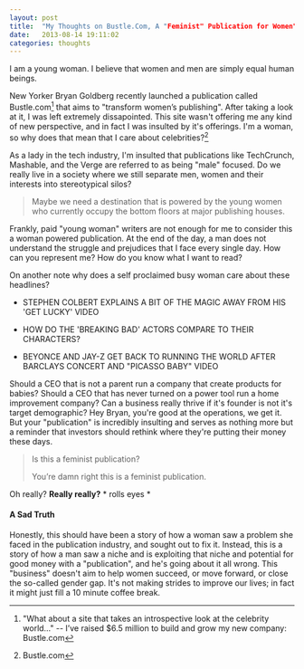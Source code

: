 ```yaml
---
layout: post
title:  "My Thoughts on Bustle.Com, A "Feminist" Publication for Women"
date:   2013-08-14 19:11:02
categories: thoughts
---
```


I am a young woman. I believe that women and men are simply equal human beings.

New Yorker Bryan Goldberg recently launched a publication called Bustle.com[^1] that aims to "transform women’s publishing". After taking a look at it, I was left extremely dissapointed. This site wasn't offering me any kind of new perspective, and in fact I was insulted by it's offerings. I'm a woman, so why does that mean that I care about celebrities?[^2]

As a lady in the tech industry, I'm insulted that publications like TechCrunch, Mashable, and the Verge are referred to as being "male" focused. Do we really live in a society where we still separate men, women and their interests into stereotypical silos?

> Maybe we need a destination that is powered by the young women who currently occupy the bottom floors at major publishing houses.

Frankly, paid "young woman" writers are not enough for me to consider this a woman powered publication. At the end of the day, a man does not understand the struggle and prejudices that I face every single day. How can you represent me? How do you know what I want to read?

On another note why does a self proclaimed busy woman care about these headlines?

* STEPHEN COLBERT EXPLAINS A BIT OF THE MAGIC AWAY FROM HIS 'GET LUCKY' VIDEO

* HOW DO THE 'BREAKING BAD' ACTORS COMPARE TO THEIR CHARACTERS?

* BEYONCE AND JAY-Z GET BACK TO RUNNING THE WORLD AFTER BARCLAYS CONCERT AND "PICASSO BABY" VIDEO

Should a CEO that is not a parent run a company that create products for babies? Should a CEO that has never turned on a power tool run a home improvement company? Can a business really thrive if it's founder is not it's target demographic? Hey Bryan, you're good at the operations, we get it. But your "publication" is incredibly insulting and serves as nothing more but a reminder that investors should rethink where they're putting their money these days. 

> Is this a feminist publication?
> 
> You’re damn right this is a feminist publication.

Oh really? **Really really?**  * rolls eyes * 

#### A Sad Truth

Honestly, this should have been a story of how a woman saw a problem she faced in the publication industry, and sought out to fix it. Instead, this is a story of how a man saw a niche and is exploiting that niche and potential for good money with a "publication", and he's going about it all wrong. This "business" doesn't aim to help women succeed, or move forward, or close the so-called gender gap. It's not making strides to improve our lives; in fact it might just fill a 10 minute coffee break.



[^1]: "What about a site that takes an introspective look at the celebrity world…" -- I’ve raised $6.5 million to build and grow my new company: Bustle.com

[^2]: Bustle.com
